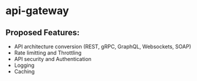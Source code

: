 # api-gateway

## Proposed Features:
 - API architecture conversion (REST, gRPC, GraphQL, Websockets, SOAP)
 - Rate limitting and Throttling
 - API security and Authentication
 - Logging
 - Caching
